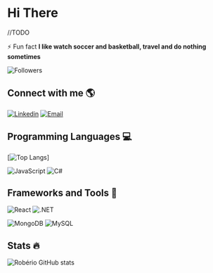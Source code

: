 # **Hi There**

//TODO

⚡ Fun fact **I like watch soccer and basketball, travel and do nothing sometimes**

![Followers](https://img.shields.io/github/followers/roberioz?logo=github&style=for-the-badge)

## **Connect with me** 🌎

[![Linkedin](https://img.shields.io/badge/LinkedIn-0077B5?style=for-the-badge&logo=linkedin&logoColor=white)](https://www.linkedin.com/in/roberioz/)
[![Email](https://img.shields.io/badge/Microsoft_Outlook-0078D4?style=for-the-badge&logo=microsoft-outlook&logoColor=white)](mailto:roberio.pb@hotmail.com)


## **Programming Languages** :computer:

[![Top Langs](https://github-readme-stats.vercel.app/api/top-langs/?username=roberioz&layout=compact)]

![JavaScript](https://img.shields.io/badge/JavaScript-323330?style=for-the-badge&logo=javascript&logoColor=F7DF1E)
![C#](https://img.shields.io/badge/C%23-239120?style=for-the-badge&logo=c-sharp&logoColor=white)

## **Frameworks and Tools** :toolbox:

![React](https://img.shields.io/badge/React-20232A?style=for-the-badge&logo=react&logoColor=61DAFB)
![.NET](https://img.shields.io/badge/.NET-512BD4?style=for-the-badge&logo=dotnet&logoColor=white)

![MongoDB](https://img.shields.io/badge/MongoDB-4EA94B?style=for-the-badge&logo=mongodb&logoColor=white)
![MySQL](https://img.shields.io/badge/MySQL-00000F?style=for-the-badge&logo=mysql&logoColor=white)

## **Stats** 🔥

![Robério GitHub stats](https://github-readme-stats.vercel.app/api?username=roberioz&show_icons=true&theme=dracula&include_all_commits=true&count_private=true)

